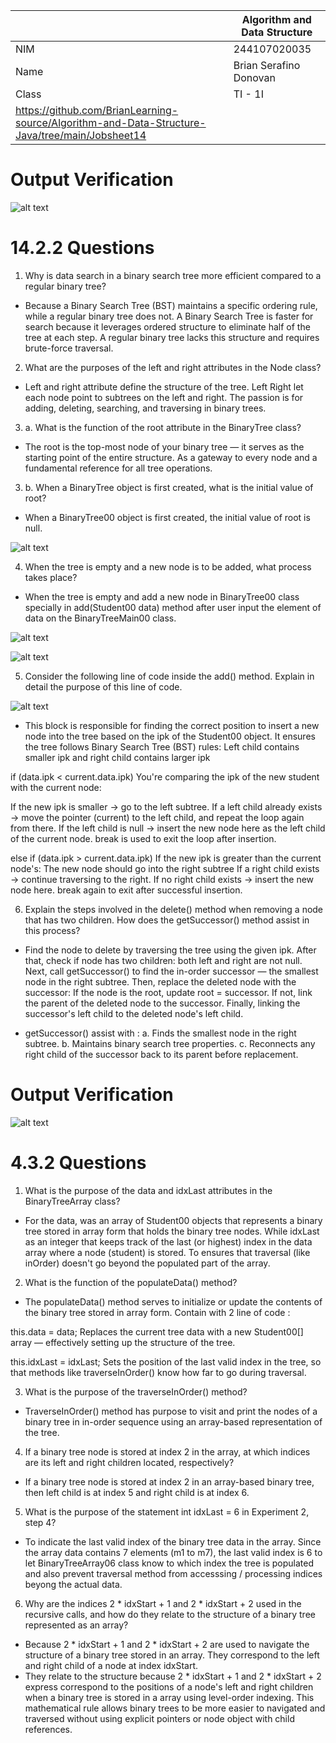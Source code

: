 |  | Algorithm and Data Structure |
|--|--|
| NIM | 244107020035 |
| Name |  Brian Serafino Donovan |
| Class | TI - 1I |
| https://github.com/BrianLearning-source/Algorithm-and-Data-Structure-Java/tree/main/Jobsheet14 |

# Output Verification

![alt text](https://github.com/BrianLearning-source/Algorithm-and-Data-Structure-Java/blob/5de9d86a8e1688bf2a8556d94f9dbc3082bbb6ce/Jobsheet14/images/OV%20Tree.png)

# 14.2.2 Questions

1. Why is data search in a binary search tree more efficient compared to a regular binary tree?

- Because a Binary Search Tree (BST) maintains a specific ordering rule, while a regular binary tree does not. A Binary Search Tree is faster for search because it leverages ordered structure to eliminate half of the tree at each step.
A regular binary tree lacks this structure and requires brute-force traversal.

2. What are the purposes of the left and right attributes in the Node class?

- Left and right attribute define the structure of the tree. Left Right let each node point to subtrees on the left and right. The passion is for adding, deleting, searching, and traversing in binary trees.

3. a. What is the function of the root attribute in the BinaryTree class?

- The root is the top-most node of your binary tree — it serves as the starting point of the entire structure. As a gateway to every node and a fundamental reference for all tree operations.

3. b. When a BinaryTree object is first created, what is the initial value of root?

- When a BinaryTree00 object is first created, the initial value of root is null.

![alt text](https://github.com/BrianLearning-source/Algorithm-and-Data-Structure-Java/blob/5de9d86a8e1688bf2a8556d94f9dbc3082bbb6ce/Jobsheet14/images/A%2014.2.2.3b.png)

4. When the tree is empty and a new node is to be added, what process takes place?

- When the tree is empty and add a new node in BinaryTree00 class specially in add(Student00 data) method after user input the element of data on the BinaryTreeMain00 class.

![alt text](https://github.com/BrianLearning-source/Algorithm-and-Data-Structure-Java/blob/5de9d86a8e1688bf2a8556d94f9dbc3082bbb6ce/Jobsheet14/images/14.2.2.4.1%20JS15.png)

![alt text](https://github.com/BrianLearning-source/Algorithm-and-Data-Structure-Java/blob/5de9d86a8e1688bf2a8556d94f9dbc3082bbb6ce/Jobsheet14/images/14.2.2.4.2%20JS15.png)

5. Consider the following line of code inside the add() method. Explain in detail the purpose of this line of code.

![alt text](https://github.com/BrianLearning-source/Algorithm-and-Data-Structure-Java/blob/5de9d86a8e1688bf2a8556d94f9dbc3082bbb6ce/Jobsheet14/images/Q%2014.2.2.4.png)

- This block is responsible for finding the correct position to insert a new node into the tree based on the ipk of the Student00 object.
It ensures the tree follows Binary Search Tree (BST) rules: Left child contains smaller ipk and right child contains larger ipk

if (data.ipk < current.data.ipk)
You're comparing the ipk of the new student with the current node:

If the new ipk is smaller → go to the left subtree.
If a left child already exists → move the pointer (current) to the left child, and repeat the loop again from there.
If the left child is null → insert the new node here as the left child of the current node.
break is used to exit the loop after insertion.

else if (data.ipk > current.data.ipk)
If the new ipk is greater than the current node's:
The new node should go into the right subtree
If a right child exists → continue traversing to the right.
If no right child exists → insert the new node here.
break again to exit after successful insertion.

6. Explain the steps involved in the delete() method when removing a node that has two children. How does the getSuccessor() method assist in this process?

- Find the node to delete by traversing the tree using the given ipk. After that, check if node has two children: both left and right are not null. Next, call getSuccessor() to find the in-order successor — the smallest node in the right subtree. Then, replace the deleted node with the successor:
If the node is the root, update root = successor.
If not, link the parent of the deleted node to the successor.
Finally, linking the successor's left child to the deleted node's left child.

- getSuccessor() assist with : 
a. Finds the smallest node in the right subtree.
b. Maintains binary search tree properties.
c. Reconnects any right child of the successor back to its parent before replacement.

# Output Verification

![alt text](https://github.com/BrianLearning-source/Algorithm-and-Data-Structure-Java/blob/5de9d86a8e1688bf2a8556d94f9dbc3082bbb6ce/Jobsheet14/images/BTAM.png)

# 4.3.2 Questions

1. What is the purpose of the data and idxLast attributes in the BinaryTreeArray class?

- For the data, was an array of Student00 objects that represents a binary tree stored in array form that holds the binary tree nodes. While idxLast as an integer that keeps track of the last (or highest) index in the data array where a node (student) is stored. To ensures that traversal (like inOrder) doesn't go beyond the populated part of the array.

2. What is the function of the populateData() method?

- The populateData() method serves to initialize or update the contents of the binary tree stored in array form. Contain with 2 line of code : 

this.data = data;
Replaces the current tree data with a new Student00[] array — effectively setting up the structure of the tree.

this.idxLast = idxLast;
Sets the position of the last valid index in the tree, so that methods like traverseInOrder() know how far to go during traversal.

3. What is the purpose of the traverseInOrder() method?

- TraverseInOrder() method has purpose to visit and print the nodes of a binary tree in in-order sequence using an array-based representation of the tree.

4. If a binary tree node is stored at index 2 in the array, at which indices are its left and right children located, respectively?

- If a binary tree node is stored at index 2 in an array-based binary tree, then left child is at index 5 and right child is at index 6.

5. What is the purpose of the statement int idxLast = 6 in Experiment 2, step 4?

- To indicate the last valid index of the binary tree data in the array. Since the array data contains 7 elements (m1 to m7), the last valid index is 6 to let BinaryTreeArray06 class know to which index the tree is populated and also prevent traversal method from accesssing / processing indices beyong the actual data.

6. Why are the indices 2 * idxStart + 1 and 2 * idxStart + 2 used in the recursive calls, and how do they relate to the structure of a binary tree represented as an array?

- Because 2 * idxStart + 1 and 2 * idxStart + 2 are used to navigate the structure of a binary tree stored in an array. They correspond to the left and right child of a node at index idxStart.
- They relate to the structure because 2 * idxStart + 1 and 2 * idxStart + 2 express correspond to the positions of a node's left and right children when a binary tree is stored in a array using level-order indexing. This mathematical rule allows binary trees to be more easier to navigated and traversed without using explicit pointers or node object with child references.
